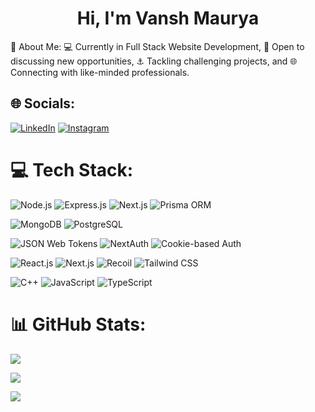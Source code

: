 <h1 align="center">Hi, I'm Vansh Maurya</h1>

💫 About Me:
💻 Currently in Full Stack Website Development,
🎢 Open to discussing new opportunities,
⚓ Tackling challenging projects, and
🌐 Connecting with like-minded professionals. 

## 🌐 Socials:
 [![LinkedIn](https://img.shields.io/badge/LinkedIn-%230077B5.svg?logo=linkedin&logoColor=white)](https://www.linkedin.com/in/vansh-maurya/) [![Instagram](https://img.shields.io/badge/Instagram-%23E4405F.svg?logo=Instagram&logoColor=white)](https://instagram.com/luc27av)

# 💻 Tech Stack:
![Node.js](https://img.shields.io/badge/Node.js-43853D?logo=node.js&logoColor=white)
![Express.js](https://img.shields.io/badge/Express.js-9C27B0?logo=express&logoColor=white)
![Next.js](https://img.shields.io/badge/Next.js-FF4081?logo=nextdotjs&logoColor=white)
![Prisma ORM](https://img.shields.io/badge/Prisma_ORM-5A4FCF?logo=prisma&logoColor=white)

![MongoDB](https://img.shields.io/badge/MongoDB-4DB33D?logo=mongodb&logoColor=white)
![PostgreSQL](https://img.shields.io/badge/PostgreSQL-336791?logo=postgresql&logoColor=white)

![JSON Web Tokens](https://img.shields.io/badge/JSON_Web_Tokens-EF6C00?logo=jsonwebtokens&logoColor=white)
![NextAuth](https://img.shields.io/badge/NextAuth.js-8A2BE2?logo=nextauth&logoColor=white)
![Cookie-based Auth](https://img.shields.io/badge/Cookie--based-F57F17?logo=cookiecutter&logoColor=white)

![React.js](https://img.shields.io/badge/React.js-61DBFB?logo=react&logoColor=black)
![Next.js](https://img.shields.io/badge/Next.js-FF6F00?logo=nextdotjs&logoColor=white)
![Recoil](https://img.shields.io/badge/Recoil-1F9AEC?logo=recoil&logoColor=white)
![Tailwind CSS](https://img.shields.io/badge/Tailwind_CSS-38BDF8?logo=tailwindcss&logoColor=white)

![C++](https://img.shields.io/badge/C++-00599C?logo=c%2B%2B&logoColor=white)
![JavaScript](https://img.shields.io/badge/JavaScript-F0DB4F?logo=javascript&logoColor=black)
![TypeScript](https://img.shields.io/badge/TypeScript-3178C6?logo=typescript&logoColor=white)

# 📊 GitHub Stats:
![](https://github-readme-stats.vercel.app/api?username=va24nsh&theme=radical&hide_border=false&include_all_commits=true&count_private=true)

![](https://github-readme-streak-stats.herokuapp.com/?user=va24nsh&theme=radical&hide_border=false)

![](https://github-readme-stats.vercel.app/api/top-langs/?username=va24nsh&theme=radical&hide_border=false&include_all_commits=true&count_private=true&layout=compact)

<!--
**va24nsh/va24nsh** is a ✨ _special_ ✨ repository because its `README.md` (this file) appears on your GitHub profile.

Here are some ideas to get you started:

- 🔭 I’m currently working on ...
- 🌱 I’m currently learning ...
- 👯 I’m looking to collaborate on ...
- 🤔 I’m looking for help with ...
- 💬 Ask me about ...
- 📫 How to reach me: ...
- 😄 Pronouns: ...
- ⚡ Fun fact: ...
-->
